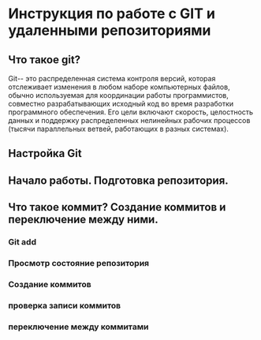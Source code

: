 # Инструкция по работе с GIT и удаленными репозиториями

## Что такое git?
Git-- это распределенная система контроля версий, которая отслеживает изменения в любом наборе компьютерных файлов, обычно используемая для координации работы программистов, совместно разрабатывающих исходный код во время разработки программного обеспечения. Его цели включают скорость, целостность данных и поддержку распределенных нелинейных рабочих процессов (тысячи параллельных ветвей, работающих в разных системах).
## Настройка Git
## Начало работы. Подготовка репозитория.
## Что такое коммит? Создание коммитов и переключение между ними.
### Git add
### Просмотр состояние репозитория
### Создание коммитов
### проверка записи коммитов
### переключение между коммитами